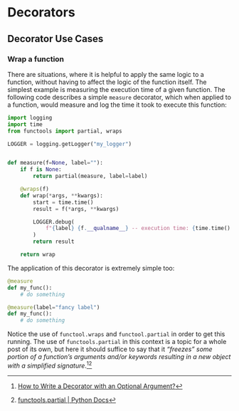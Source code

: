 # Decorators

## Decorator Use Cases

### Wrap a function

There are situations, where it is helpful to apply the same logic to a function, without having to affect the logic of the function itself. The simplest example is measuring the execution time of a given function. The following code describes a simple `measure` decorator, which when applied to a function, would measure and log the time it took to execute this function:

```python
import logging
import time
from functools import partial, wraps

LOGGER = logging.getLogger("my_logger")


def measure(f=None, label=""):
    if f is None:
        return partial(measure, label=label)

    @wraps(f)
    def wrap(*args, **kwargs):
        start = time.time()
        result = f(*args, **kwargs)

        LOGGER.debug(
            f"{label} {f.__qualname__} -- execution time: {time.time() - start} s"
        )
        return result

    return wrap
```

The application of this decorator is extremely simple too:

```python
@measure
def my_func():
    # do something
```

```python
@measure(label="fancy label")
def my_func():
    # do something
```

Notice the use of `functool.wraps` and `functool.partial` in order to get this running. The use of `functools.partial` in this context is a topic for a whole post of its own, but here it should suffice to say that it _“freezes” some portion of a function’s arguments and/or keywords resulting in a new object with a simplified signature_.[^partial1][^partial2]

[^partial1]: [How to Write a Decorator with an Optional Argument?](https://pybit.es/decorator-optional-argument.html)
[^partial2]: [functools.partial | Python Docs](https://docs.python.org/3.6/library/functools.html#functools.partial)

